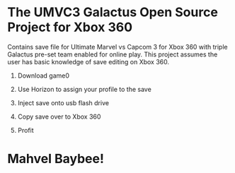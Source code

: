 # The UMVC3 Galactus Open Source Project for Xbox 360

Contains save file for Ultimate Marvel vs Capcom 3 for Xbox 360 with triple Galactus pre-set team enabled for online play. This project assumes the user has basic knowledge of save editing on Xbox 360.

1) Download game0

2) Use Horizon to assign your profile to the save

3) Inject save onto usb flash drive

4) Copy save over to Xbox 360

5) Profit

# Mahvel Baybee!


